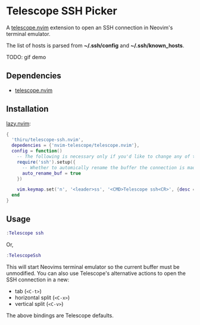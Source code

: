 # Telescope SSH Picker

A [telescope.nvim](https://github.com/nvim-telescope/telescope.nvim) extension to open an SSH connection in Neovim's terminal emulator.

The list of hosts is parsed from **~/.ssh/config** and **~/.ssh/known_hosts**.

TODO: gif demo


## Dependencies

- [telescope.nvim](https://github.com/nvim-telescope/telescope.nvim)


## Installation

[lazy.nvim](https://github.com/folke/lazy.nvim):

```lua
{
  'thiru/telescope-ssh.nvim',
  depedencies = {'nvim-telescope/telescope.nvim'},
  config = function()
    -- The following is necessary only if you'd like to change any of the defaults:
    require('ssh').setup({
      -- Whether to automically rename the buffer the connection is made on to the hostname
      auto_rename_buf = true
    })

    vim.keymap.set('n', '<leader>ss', '<CMD>Telescope ssh<CR>', {desc = 'Open an [S]SH connection'})
  end
}
```


## Usage

```lua
:Telescope ssh
```

Or,

```lua
:TelescopeSsh
```

This will start Neovims terminal emulator so the current buffer must be unmodified.
You can also use Telescope's alternative actions to open the SSH connection in a new:

- tab (`<C-t>`)
- horizontal split (`<C-x>`)
- vertical split (`<C-v>`)

The above bindings are Telescope defaults.

